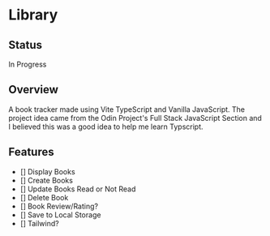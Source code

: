 # Library

## Status
In Progress

## Overview

A book tracker made using Vite TypeScript and Vanilla JavaScript. The project idea came from the Odin Project's Full Stack JavaScript Section and I believed this was a good idea to help me learn Typscript.

## Features
- [] Display Books
- [] Create Books
- [] Update Books Read or Not Read
- [] Delete Book
- [] Book Review/Rating?
- [] Save to Local Storage
- [] Tailwind?